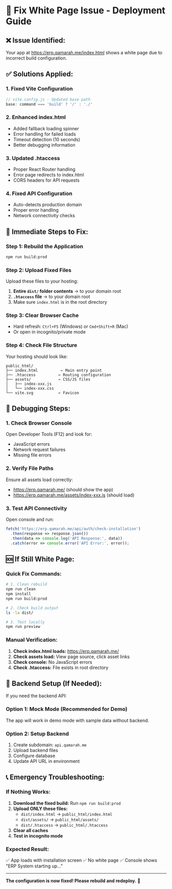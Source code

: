 # 🚀 Fix White Page Issue - Deployment Guide

## ❌ **Issue Identified:**
Your app at https://erp.qamarah.me/index.html shows a white page due to incorrect build configuration.

## ✅ **Solutions Applied:**

### 1. **Fixed Vite Configuration**
```javascript
// vite.config.js - Updated base path
base: command === 'build' ? '/' : './'
```

### 2. **Enhanced index.html**
- Added fallback loading spinner
- Error handling for failed loads
- Timeout detection (10 seconds)
- Better debugging information

### 3. **Updated .htaccess**
- Proper React Router handling
- Error page redirects to index.html
- CORS headers for API requests

### 4. **Fixed API Configuration**
- Auto-detects production domain
- Proper error handling
- Network connectivity checks

## 🔧 **Immediate Steps to Fix:**

### **Step 1: Rebuild the Application**
```bash
npm run build:prod
```

### **Step 2: Upload Fixed Files**
Upload these files to your hosting:
1. **Entire `dist/` folder contents** → to your domain root
2. **`.htaccess` file** → to your domain root
3. Make sure `index.html` is in the root directory

### **Step 3: Clear Browser Cache**
- Hard refresh: `Ctrl+F5` (Windows) or `Cmd+Shift+R` (Mac)
- Or open in incognito/private mode

### **Step 4: Check File Structure**
Your hosting should look like:
```
public_html/
├── index.html          ← Main entry point
├── .htaccess          ← Routing configuration
├── assets/            ← CSS/JS files
│   ├── index-xxx.js
│   └── index-xxx.css
└── vite.svg           ← Favicon
```

## 🐛 **Debugging Steps:**

### **1. Check Browser Console**
Open Developer Tools (F12) and look for:
- JavaScript errors
- Network request failures
- Missing file errors

### **2. Verify File Paths**
Ensure all assets load correctly:
- https://erp.qamarah.me/ (should show the app)
- https://erp.qamarah.me/assets/index-xxx.js (should load)

### **3. Test API Connectivity**
Open console and run:
```javascript
fetch('https://erp.qamarah.me/api/auth/check-installation')
  .then(response => response.json())
  .then(data => console.log('API Response:', data))
  .catch(error => console.error('API Error:', error));
```

## 🆘 **If Still White Page:**

### **Quick Fix Commands:**
```bash
# 1. Clean rebuild
npm run clean
npm install
npm run build:prod

# 2. Check build output
ls -la dist/

# 3. Test locally
npm run preview
```

### **Manual Verification:**
1. **Check index.html loads:** https://erp.qamarah.me/
2. **Check assets load:** View page source, click asset links
3. **Check console:** No JavaScript errors
4. **Check .htaccess:** File exists in root directory

## 🔧 **Backend Setup (If Needed):**

If you need the backend API:

### **Option 1: Mock Mode (Recommended for Demo)**
The app will work in demo mode with sample data without backend.

### **Option 2: Setup Backend**
1. Create subdomain: `api.qamarah.me`
2. Upload backend files
3. Configure database
4. Update API URL in environment

## 📞 **Emergency Troubleshooting:**

### **If Nothing Works:**
1. **Download the fixed build:** Run `npm run build:prod`
2. **Upload ONLY these files:**
   - `dist/index.html` → `public_html/index.html`
   - `dist/assets/` → `public_html/assets/`
   - `dist/.htaccess` → `public_html/.htaccess`
3. **Clear all caches**
4. **Test in incognito mode**

### **Expected Result:**
✅ App loads with installation screen
✅ No white page
✅ Console shows "ERP System starting up..."

---

**The configuration is now fixed! Please rebuild and redeploy.** 🚀